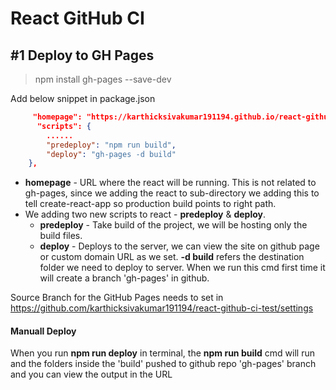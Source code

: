 # React GitHub CI

## #1 Deploy to GH Pages

> npm install gh-pages --save-dev

Add below snippet in package.json
```json
     "homepage": "https://karthicksivakumar191194.github.io/react-github-ci-test",
      "scripts": {
    	......
    	"predeploy": "npm run build",
    	"deploy": "gh-pages -d build"
    },
```
- **homepage** - URL where the react will be running. This is not related to gh-pages, since we adding the react to sub-directory we adding this to tell create-react-app so production build points to right path.
- We adding two new scripts to react - **predeploy** & **deploy**.
	- **predeploy** - Take build of the project, we will be hosting only the build files.
	- **deploy** - Deploys to the server, we can view the site on github page or custom domain URL as we set. **-d build** refers the destination folder we need to deploy to server. When we run this cmd first time it will create a branch 'gh-pages' in github.

Source Branch for the GitHub Pages needs to set in https://github.com/karthicksivakumar191194/react-github-ci-test/settings


#### Manuall Deploy
When you run **npm run deploy** in terminal, the **npm run build** cmd will run and the folders inside the 'build' pushed to github repo 'gh-pages' branch and you can view the output in the URL 
